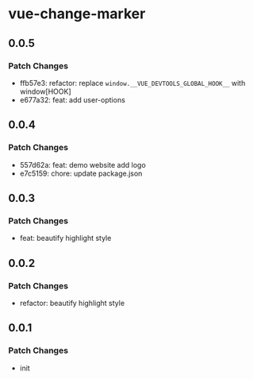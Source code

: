 # vue-change-marker

## 0.0.5

### Patch Changes

- ffb57e3: refactor: replace `window.__VUE_DEVTOOLS_GLOBAL_HOOK__` with window[HOOK]
- e677a32: feat: add user-options

## 0.0.4

### Patch Changes

- 557d62a: feat: demo website add logo
- e7c5159: chore: update package.json

## 0.0.3

### Patch Changes

- feat: beautify highlight style

## 0.0.2

### Patch Changes

- refactor: beautify highlight style

## 0.0.1

### Patch Changes

- init
